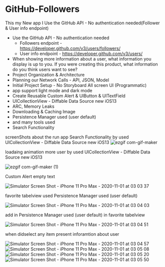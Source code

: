 # GitHub-Followers
This my New app I Use the GitHub API - No authentication needed(Follower &amp; User info endpoint)

- Use the GitHub API - No authentication needed 
    - Followers endpoint - https://developer.github.com/v3/users/followers/
    - User info endpoint - https://developer.github.com/v3/users/
- When showing more information about a user, what information you display is up to you. If you were creating this product, what information do you think users want to see?
- Project Organization & Architecture
- Planning our Network Calls - API, JSON, Model
- Initial Project Setup - No Storyboard All screen UI (Programmatic)
- app support light mode and dark mode
- Create Reusable Custom Alert &  UIButton & UITextField
- UICollectionView - Diffable Data Source new iOS13
- ARC, Memory Leaks
- Downloading & Caching Image
- Persistence Manager used (user default)
- and many tools used
- Search Functionality 

screenShots about the run app 
Search Functionality by used UICollectionView - Diffable Data Source new iOS13
![ezgif com-gif-maker](https://user-images.githubusercontent.com/41602889/97793073-aab42b00-1bef-11eb-81d9-b990464fa1c2.gif)

loadaing animation more user by used UICollectionView - Diffable Data Source new iOS13 

![ezgif com-gif-maker (1)](https://user-images.githubusercontent.com/41602889/97793075-b142a280-1bef-11eb-9063-ef665a0b8f77.gif)

Custom Alert empty text

![Simulator Screen Shot - iPhone 11 Pro Max - 2020-11-01 at 03 03 37](https://user-images.githubusercontent.com/41602889/97793077-d505e880-1bef-11eb-9014-ca2ae587a4fc.png)

favorite tabelview used Persistence Manager used (user default)

![Simulator Screen Shot - iPhone 11 Pro Max - 2020-11-01 at 03 04 03](https://user-images.githubusercontent.com/41602889/97793078-d8996f80-1bef-11eb-8982-673f5dd58cf0.png)

add in Persistence Manager used (user default) in favorite tabelview

![Simulator Screen Shot - iPhone 11 Pro Max - 2020-11-01 at 03 04 51](https://user-images.githubusercontent.com/41602889/97793079-d9ca9c80-1bef-11eb-8083-d932f0e9bbf4.png)

when didselect any item present inforamtion about user

![Simulator Screen Shot - iPhone 11 Pro Max - 2020-11-01 at 03 04 57](https://user-images.githubusercontent.com/41602889/97793081-dd5e2380-1bef-11eb-8b4c-33635bff72d2.png)
![Simulator Screen Shot - iPhone 11 Pro Max - 2020-11-01 at 03 05 08](https://user-images.githubusercontent.com/41602889/97793085-e2bb6e00-1bef-11eb-8a78-5a2ab2b9ee45.png)
![Simulator Screen Shot - iPhone 11 Pro Max - 2020-11-01 at 03 05 20](https://user-images.githubusercontent.com/41602889/97793086-e4853180-1bef-11eb-91cb-7a9ef5eba519.png)
![Simulator Screen Shot - iPhone 11 Pro Max - 2020-11-01 at 03 05 50](https://user-images.githubusercontent.com/41602889/97793089-e949e580-1bef-11eb-9dfa-91f4c6a5ad75.png)
